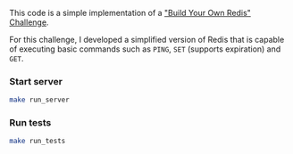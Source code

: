 This code is a simple implementation of a 
["Build Your Own Redis" Challenge](https://github.com/codecrafters-io/build-your-own-x).

For this challenge, I developed a simplified version of Redis that is capable of executing basic commands such as `PING`, `SET` (supports expiration) and `GET`. 

### Start server
```sh
make run_server
```

### Run tests
```sh
make run_tests
```